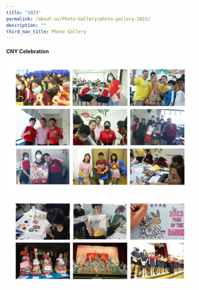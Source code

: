 ```yaml
---
title: "2023"
permalink: /about-us/Photo-Gallery/photo-gallery-2023/
description: ""
third_nav_title: Photo Gallery
---
```

#### CNY Celebration
![](/images/2023%20CNY_Page_1.jpg)
![](/images/2023%20CNY_Page_2.jpg)